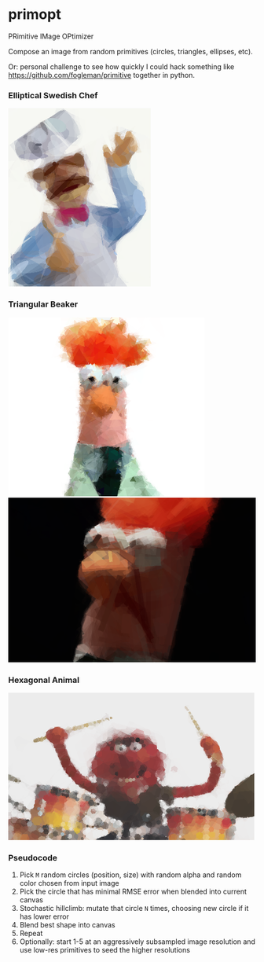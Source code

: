 # primopt

PRimitive IMage OPtimizer

Compose an image from random primitives (circles, triangles, ellipses, etc).  

Or: personal challenge to see how quickly I could hack something like https://github.com/fogleman/primitive together in python.

### Elliptical Swedish Chef
![Swedish Chef in Ellipses](https://github.com/dyf/primopt/blob/master/examples/swedish.png)

### Triangular Beaker
![Beaker in Triangles](https://github.com/dyf/primopt/blob/master/examples/beaker.png)
![Beaker in Triangles](https://github.com/dyf/primopt/blob/master/examples/beaker2.png)

### Hexagonal Animal
![Animal in Hexagons](https://github.com/dyf/primopt/blob/master/examples/animal.png)

### Pseudocode
1) Pick `M` random circles (position, size) with random alpha and random color chosen from input image
2) Pick the circle that has minimal RMSE error when blended into current canvas
3) Stochastic hillclimb: mutate that circle `N` times, choosing new circle if it has lower error
4) Blend best shape into canvas
5) Repeat
6) Optionally: start 1-5 at an aggressively subsampled image resolution and use low-res primitives to seed the higher resolutions
